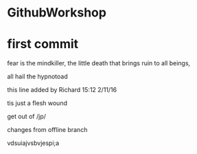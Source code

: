 # GithubWorkshop
# first commit
fear is the mindkiller, the little death that brings ruin to all beings,

all hail the hypnotoad

this line added by Richard 15:12 2/11/16



tis just a flesh wound

get out of /jp/

changes from offline branch 

vdsuiajvsbvjespi;a


